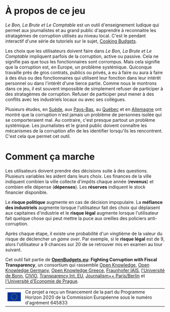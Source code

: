 # À propos de ce jeu

_Le Bon, La Brute et Le Comptable_ est un outil d'enseignement ludique qui permet aux journalistes et au grand public d'apprendre à reconnaitre les stratagèmes de corruption utilisés au niveau local. C'est le pendant interactif d'une série de tutoriels sur le sujet, [Cooking Budgets](http://cookingbudgets.com/).

Les choix que les utilisateurs doivent faire dans _Le Bon, La Brute et Le Comptable_ impliquent parfois de la corruption, active ou passive. Cela ne signifie pas que tous les fonctionnaires sont corrompus. Mais cela signifie que la corruption est, en Europe, un problème systémique. Quiconque travaille près de gros contrats, publics ou privés, a eu à faire ou aura à faire à des élus ou des fonctionnaires qui utilisent leur fonction dans leur intérêt personnel ou dans l'intérêt d'une tierce partie. Comme nous le montrons dans ce jeu, il est souvent impossible de simplement refuser de participer à des stratagèmes de corruption. Refuser de participer peut mener à des conflits avec les industriels locaux ou avec ses collègues.

Plusieurs études, en [Suède](http://www.nordicacademicpress.com/bok/a-clean-house/), aux [Pays-Bas](http://link.springer.com/chapter/10.1007/978-3-319-01839-3_19), au [Québec](https://en.wikipedia.org/wiki/Charbonneau_Commission) et en [Allemagne](https://www.amazon.de/Korruption-Deutschland-Portrait-einer-Wachstumsbranche/dp/3406510663) ont montré que la corruption n'est jamais un problème de personnes isolée qui se comporteraient mal. Au contraire, c'est presque partout un problème systémique. Les journalistes et le grand public doivent connaître les mécanismes de la corruption afin de les identifier lorsqu'ils les rencontrent. C'est cela que permet cet outil.

# Comment ça marche

Les utilisateurs doivent prendre des décisions suite à des questions. Plusieurs variables les aident dans leurs choix. Les finances de la ville indiquent combien la ville collecte d'impôts chaque année (**revenus**) et combien elle dépense (**dépenses**). Les **réserves** indiquent le stock financier disponible.

Le **risque politique** augmente en cas de décision impopulaire. La **méfiance des industriels** augmente lorsque l'utilisateur fait des choix qui déplaisent aux capitaines d'industrie et le **risque légal** augmente lorsque l'utilisateur fait quelque chose qui peut mettre la puce aux oreilles des policiers anti-corruption.

Après chaque étape, il existe une probabilité d'un vingtième de la valeur du risque de déclencher un _game over_. Par exemple, si le **risque légal** est de 9, alors l'utilisateur a 9 chances sur 20 de se retrouver mis en examen au tour suivant.

Cet outil fait partie de <strong><a target="_blank" href="http://openbudgets.eu/">OpenBudgets.eu</a>: Fighting Corruption with Fiscal Transparency</strong>, un consortium qui rassemble <a target="_blank" href="https://okfn.org/">Open Knowledge</a>, <a target="_blank" href="https://okfn.de/">Open Knowledge Germany</a>, <a target="_blank" href="http://okfn.gr/">Open Knowledge Greece</a>, <a target="_blank" href="https://www.iais.fraunhofer.de/en.html">Fraunhofer IAIS</a>, <a target="_blank" href="https://www.uni-bonn.de/">l'Université de Bonn</a>, <a target="_blank" href="http://www.civio.es/en/">CIVIO</a>, <a target="_blank" href="http://transparency.eu//">Transparency Int. EU</a>, <a target="_blank" href="http://www.jplusplus.org/en/paris-berlin/">Journalism++ Paris/Berlin</a> et <a target="_blank" href="https://www.vse.cz/english/">l'Université d'Economie de Prague</a>.

<table>
<tr>
	<td><img src="./images/logos/eu-flag.jpg" name="European Union flag" width="100px" border="0"></td>
	<td>Ce projet a reçu un financement de la part du Programme Horizon 2020 de la Commission Européenne sous le numéro d'agrément 645833</td>
</tr>
</table>
